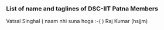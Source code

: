 ### List of name and taglines of DSC-IIT Patna Members 

Vatsal Singhal ( naam nhi suna hoga :-( )
Raj Kumar (hsjjm)


